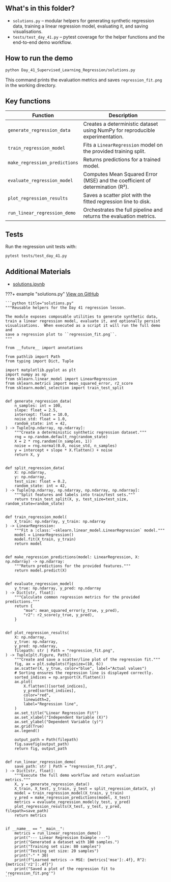 ## What's in this folder?

- `solutions.py` – modular helpers for generating synthetic regression data, training a linear regression model, evaluating it, and saving visualisations.
- `tests/test_day_41.py` – pytest coverage for the helper functions and the end-to-end demo workflow.

## How to run the demo

```bash
python Day_41_Supervised_Learning_Regression/solutions.py
```

This command prints the evaluation metrics and saves `regression_fit.png` in the working directory.

## Key functions

| Function | Description |
| --- | --- |
| `generate_regression_data` | Creates a deterministic dataset using NumPy for reproducible experimentation. |
| `train_regression_model` | Fits a `LinearRegression` model on the provided training split. |
| `make_regression_predictions` | Returns predictions for a trained model. |
| `evaluate_regression_model` | Computes Mean Squared Error (MSE) and the coefficient of determination (R²). |
| `plot_regression_results` | Saves a scatter plot with the fitted regression line to disk. |
| `run_linear_regression_demo` | Orchestrates the full pipeline and returns the evaluation metrics. |

## Tests

Run the regression unit tests with:

```bash
pytest tests/test_day_41.py
```

## Additional Materials

- [solutions.ipynb](https://github.com/saint2706/Coding-For-MBA/blob/main/Day_41_Supervised_Learning_Regression/solutions.ipynb)

???+ example "solutions.py"
    [View on GitHub](https://github.com/saint2706/Coding-For-MBA/blob/main/Day_41_Supervised_Learning_Regression/solutions.py)

    ```python title="solutions.py"
    """Reusable helpers for the Day 41 regression lesson.

    The module exposes composable utilities to generate synthetic data,
    train a linear regression model, evaluate it, and optionally persist
    visualisations.  When executed as a script it will run the full demo and
    save a regression plot to ``regression_fit.png``.
    """

    from __future__ import annotations

    from pathlib import Path
    from typing import Dict, Tuple

    import matplotlib.pyplot as plt
    import numpy as np
    from sklearn.linear_model import LinearRegression
    from sklearn.metrics import mean_squared_error, r2_score
    from sklearn.model_selection import train_test_split


    def generate_regression_data(
        n_samples: int = 100,
        slope: float = 2.5,
        intercept: float = 10.0,
        noise_std: float = 1.0,
        random_state: int = 42,
    ) -> Tuple[np.ndarray, np.ndarray]:
        """Create a deterministic synthetic regression dataset."""
        rng = np.random.default_rng(random_state)
        X = 2 * rng.random((n_samples, 1))
        noise = rng.normal(0.0, noise_std, n_samples)
        y = intercept + slope * X.flatten() + noise
        return X, y


    def split_regression_data(
        X: np.ndarray,
        y: np.ndarray,
        test_size: float = 0.2,
        random_state: int = 42,
    ) -> Tuple[np.ndarray, np.ndarray, np.ndarray, np.ndarray]:
        """Split features and labels into train/test sets."""
        return train_test_split(X, y, test_size=test_size, random_state=random_state)


    def train_regression_model(
        X_train: np.ndarray, y_train: np.ndarray
    ) -> LinearRegression:
        """Fit a :class:`~sklearn.linear_model.LinearRegression` model."""
        model = LinearRegression()
        model.fit(X_train, y_train)
        return model


    def make_regression_predictions(model: LinearRegression, X: np.ndarray) -> np.ndarray:
        """Return predictions for the provided features."""
        return model.predict(X)


    def evaluate_regression_model(
        y_true: np.ndarray, y_pred: np.ndarray
    ) -> Dict[str, float]:
        """Calculate common regression metrics for the provided predictions."""
        return {
            "mse": mean_squared_error(y_true, y_pred),
            "r2": r2_score(y_true, y_pred),
        }


    def plot_regression_results(
        X: np.ndarray,
        y_true: np.ndarray,
        y_pred: np.ndarray,
        filepath: str | Path = "regression_fit.png",
    ) -> Tuple[plt.Figure, Path]:
        """Create and save a scatter/line plot of the regression fit."""
        fig, ax = plt.subplots(figsize=(10, 6))
        ax.scatter(X, y_true, color="blue", label="Actual values")
        # Sorting ensures the regression line is displayed correctly.
        sorted_indices = np.argsort(X.flatten())
        ax.plot(
            X.flatten()[sorted_indices],
            y_pred[sorted_indices],
            color="red",
            linewidth=2,
            label="Regression line",
        )
        ax.set_title("Linear Regression Fit")
        ax.set_xlabel("Independent Variable (X)")
        ax.set_ylabel("Dependent Variable (y)")
        ax.grid(True)
        ax.legend()

        output_path = Path(filepath)
        fig.savefig(output_path)
        return fig, output_path


    def run_linear_regression_demo(
        save_path: str | Path = "regression_fit.png",
    ) -> Dict[str, float]:
        """Execute the full demo workflow and return evaluation metrics."""
        X, y = generate_regression_data()
        X_train, X_test, y_train, y_test = split_regression_data(X, y)
        model = train_regression_model(X_train, y_train)
        y_pred = make_regression_predictions(model, X_test)
        metrics = evaluate_regression_model(y_test, y_pred)
        plot_regression_results(X_test, y_test, y_pred, filepath=save_path)
        return metrics


    if __name__ == "__main__":
        metrics = run_linear_regression_demo()
        print("--- Linear Regression Example ---")
        print("Generated a dataset with 100 samples.")
        print("Training set size: 80 samples")
        print("Testing set size: 20 samples")
        print("-" * 30)
        print(f"Learned metrics -> MSE: {metrics['mse']:.4f}, R^2: {metrics['r2']:.4f}")
        print("Saved a plot of the regression fit to 'regression_fit.png'")
    ```
